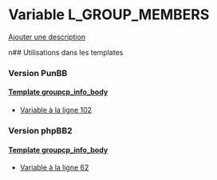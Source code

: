 # Variable L_GROUP_MEMBERS
[Ajouter une description](https://fa-tvars.appspot.com/L_GROUP_MEMBERS)

n## Utilisations dans les templates

### Version PunBB

#### [Template groupcp_info_body](punbb/groupcp_info_body.md)
* [Variable à la ligne 102](../punbb/groupcp_info_body.tpl#L102)

### Version phpBB2

#### [Template groupcp_info_body](subsilver/groupcp_info_body.md)
* [Variable à la ligne 62](../subsilver/groupcp_info_body.tpl#L62)